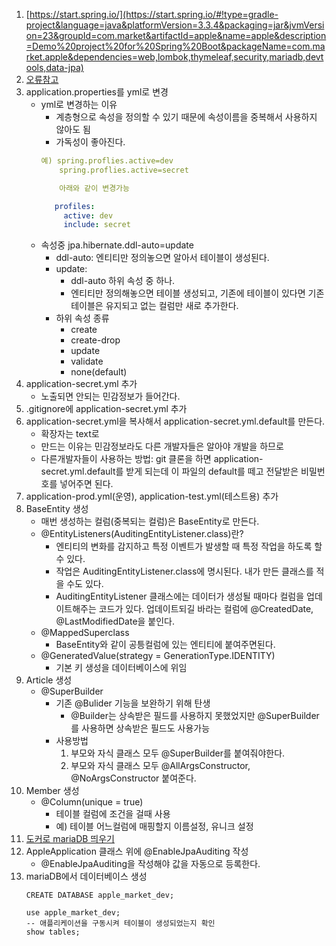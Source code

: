 1. [https://start.spring.io/](https://start.spring.io/#!type=gradle-project&language=java&platformVersion=3.3.4&packaging=jar&jvmVersion=23&groupId=com.market&artifactId=apple&name=apple&description=Demo%20project%20for%20Spring%20Boot&packageName=com.market.apple&dependencies=web,lombok,thymeleaf,security,mariadb,devtools,data-jpa)
2. [오류참고](https://velog.io/@peh4622/Spring-Could-not-resolve-all-dependencies-%EA%B4%80%EB%A0%A8-%EC%97%90%EB%9F%AC-%ED%95%B4%EA%B2%B0-%EB%B0%A9%EB%B2%95)
3. application.properties를 yml로 변경
    - yml로 변경하는 이유
       - 계층형으로 속성을 정의할 수 있기 때문에 속성이름을 중복해서 사용하지 않아도 됨
       - 가독성이 좋아진다.   
       ```yml
       예) spring.proflies.active=dev     
           spring.proflies.active=secret
       
           아래와 같이 변경가능
       
          profiles:
            active: dev  
            include: secret 
        ```
     - 속성중 jpa.hibernate.ddl-auto=update
        - ddl-auto: 엔티티만 정의놓으면 알아서 테이블이 생성된다.
        - update:
          - ddl-auto 하위 속성 중 하나.
          - 엔티티만 정의해놓으면 테이블 생성되고, 기존에 테이블이 있다면 기존 테이블은 유지되고 없는 컬럼만 새로 추가한다. 
        - 하위 속성 종류
          - create
          - create-drop
          - update
          - validate
          - none(default)
4. application-secret.yml 추가
    - 노출되면 안되는 민감정보가 들어간다.
5. .gitignore에 application-secret.yml 추가
6. application-secret.yml을 복사해서 application-secret.yml.default를 만든다.
    - 확장자는 text로
    - 만드는 이유는 민감정보라도 다른 개발자들은 알아야 개발을 하므로
    - 다른개발자들이 사용하는 방법: git 클론을 하면 application-secret.yml.default를 받게
    되는데 이 파일의 default를 떼고 전달받은 비밀번호를 넣어주면 된다.
7. application-prod.yml(운영), application-test.yml(테스트용) 추가
8. BaseEntity 생성
    - 매번 생성하는 컬럼(중복되는 컬럼)은 BaseEntity로 만든다.
    - @EntityListeners(AuditingEntityListener.class)란?
        - 엔티티의 변화를 감지하고 특정 이벤트가 발생할 때 특정 작업을 하도록 할 수 있다.
        - 작업은 AuditingEntityListener.class에 명시된다. 내가 만든 클래스를 적을 수도 있다.  
        - AuditingEntityListener 클래스에는 데이터가 생성될 때마다 컬럼을 업데이트해주는 코드가 있다. 업데이트되길 바라는 컬럼에  @CreatedDate, @LastModifiedDate을 붙인다. 
    - @MappedSuperclass
        - BaseEntity와 같이 공틍컬럼에 있는 엔티티에 붙여주면된다.
    - @GeneratedValue(strategy = GenerationType.IDENTITY)
        - 기본 키 생성을 데이터베이스에 위임
9. Article 생성
    -  @SuperBuilder
        - 기존 @Bulider 기능을 보완하기 위해 탄생
            - @Builder는 상속받은 필드를 사용하지 못했었지만 @SuperBuilder를 사용하면 상속받은 필드도 사용가능
        - 사용방법
            1. 부모와 자식 클래스 모두 @SuperBuilder를 붙여줘야한다.
            2. 부모와 자식 클래스 모두 @AllArgsConstructor, @NoArgsConstructor 붙여준다. 
10. Member 생성
    -  @Column(unique = true)
        - 테이블 컬럼에 조건을 걸때 사용
        - 예) 테이블 어느컬럼에 매핑할지 이름설정, 유니크 설정
11. [도커로 mariaDB 띄우기](https://github.com/yunkangmin/public_memo/blob/main/docker%EB%A1%9C%20mariadb%20%EB%9D%84%EC%9A%B0%EA%B8%B0.md)
12. AppleApplication 클래스 위에 @EnableJpaAuditing 작성
    - @EnableJpaAuditing을 작성해야 값을 자동으로 등록한다. 
13. mariaDB에서 데이터베이스 생성
    ```
    CREATE DATABASE apple_market_dev;
    
    use apple_market_dev;
    -- 애플리케이션을 구동시켜 테이블이 생성되었는지 확인  
    show tables;
    ```








